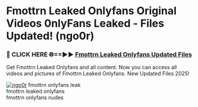 # Fmottrn Leaked Onlyfans Original Videos 0nlyFans Leaked - Files Updated! (ngo0r)

<h3>🔴 CLICK HERE 🌐==►► <a href="https://best4dudes.click/HH4t6V" rel="nofollow">Fmottrn Leaked Onlyfans Updated Files</a></h3>

Get Fmottrn Leaked Onlyfans and all content. Now you can access all videos and pictures of Fmottrn Leaked Onlyfans. New Updated Files 2025!

[![ngo0r](https://github.com/user-attachments/assets/8c521d6e-e6e3-4a75-9320-d58ab9d79d5b)](https://best4dudes.click/HH4t6V)
fmottrn onlyfans leak<br>
fmottrn leaked onlyfans<br>
fmottrn onlyfans nudes